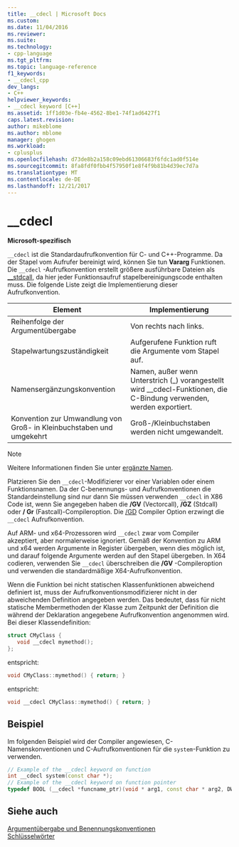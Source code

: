 ```yaml
---
title: __cdecl | Microsoft Docs
ms.custom: 
ms.date: 11/04/2016
ms.reviewer: 
ms.suite: 
ms.technology:
- cpp-language
ms.tgt_pltfrm: 
ms.topic: language-reference
f1_keywords:
- __cdecl_cpp
dev_langs:
- C++
helpviewer_keywords:
- __cdecl keyword [C++]
ms.assetid: 1ff1d03e-fb4e-4562-8be1-74f1ad6427f1
caps.latest.revision: 
author: mikeblome
ms.author: mblome
manager: ghogen
ms.workload:
- cplusplus
ms.openlocfilehash: d73de8b2a158c09ebd61306683f6fdc1ad0f514e
ms.sourcegitcommit: 8fa8fdf0fbb4f57950f1e8f4f9b81b4d39ec7d7a
ms.translationtype: MT
ms.contentlocale: de-DE
ms.lasthandoff: 12/21/2017
---
```

# <a name="cdecl"></a>__cdecl
**Microsoft-spezifisch**  
  
 `__cdecl` ist die Standardaufrufkonvention für C- und C++-Programme. Da der Stapel vom Aufrufer bereinigt wird, können Sie tun **Vararg** Funktionen. Die `__cdecl` -Aufrufkonvention erstellt größere ausführbare Dateien als [__stdcall](../cpp/stdcall.md), da hier jeder Funktionsaufruf stapelbereinigungscode enthalten muss. Die folgende Liste zeigt die Implementierung dieser Aufrufkonvention.  
  
|Element|Implementierung|  
|-------------|--------------------|  
|Reihenfolge der Argumentübergabe|Von rechts nach links.|  
|Stapelwartungszuständigkeit|Aufgerufene Funktion ruft die Argumente vom Stapel auf.|  
|Namensergänzungskonvention|Namen, außer wenn Unterstrich (_) vorangestellt wird \__cdecl-Funktionen, die C-Bindung verwenden, werden exportiert.|  
|Konvention zur Umwandlung von Groß- in Kleinbuchstaben und umgekehrt|Groß-/Kleinbuchstaben werden nicht umgewandelt.|  
  
> [!NOTE]
>  Weitere Informationen finden Sie unter [ergänzte Namen](../build/reference/decorated-names.md).  
  
 Platzieren Sie den `__cdecl`-Modifizierer vor einer Variablen oder einem Funktionsnamen. Da der C-benennungs- und Aufrufkonventionen die Standardeinstellung sind nur dann Sie müssen verwenden `__cdecl` in X86 Code ist, wenn Sie angegeben haben die **/GV** (Vectorcall), **/GZ** (Stdcall) oder  **/ Gr** (Fastcall)-Compileroption. Die [/GD](../build/reference/gd-gr-gv-gz-calling-convention.md) Compiler Option erzwingt die `__cdecl` Aufrufkonvention.  
  
 Auf ARM- und x64-Prozessoren wird `__cdecl` zwar vom Compiler akzeptiert, aber normalerweise ignoriert. Gemäß der Konvention zu ARM und x64 werden Argumente in Register übergeben, wenn dies möglich ist, und darauf folgende Argumente werden auf den Stapel übergeben. In X64 codieren, verwenden Sie `__cdecl` überschreiben die **/GV** -Compileroption und verwenden die standardmäßige X64-Aufrufkonvention.  
  
 Wenn die Funktion bei nicht statischen Klassenfunktionen abweichend definiert ist, muss der Aufrufkonventionsmodifizierer nicht in der abweichenden Definition angegeben werden. Das bedeutet, dass für nicht statische Membermethoden der Klasse zum Zeitpunkt der Definition die während der Deklaration angegebene Aufrufkonvention angenommen wird. Bei dieser Klassendefinition:  
  
```cpp  
struct CMyClass {  
   void __cdecl mymethod();  
};  
```  
  
 entspricht:  
  
```cpp  
void CMyClass::mymethod() { return; }  
```  
  
 entspricht:  
  
```cpp  
void __cdecl CMyClass::mymethod() { return; }  
```  
  
## <a name="example"></a>Beispiel  
 Im folgenden Beispiel wird der Compiler angewiesen, C-Namenskonventionen und C-Aufrufkonventionen für die `system`-Funktion zu verwenden.  
  
```cpp  
// Example of the __cdecl keyword on function  
int __cdecl system(const char *);  
// Example of the __cdecl keyword on function pointer  
typedef BOOL (__cdecl *funcname_ptr)(void * arg1, const char * arg2, DWORD flags, ...);  
```  
  
## <a name="see-also"></a>Siehe auch  
 [Argumentübergabe und Benennungskonventionen](../cpp/argument-passing-and-naming-conventions.md)   
 [Schlüsselwörter](../cpp/keywords-cpp.md)